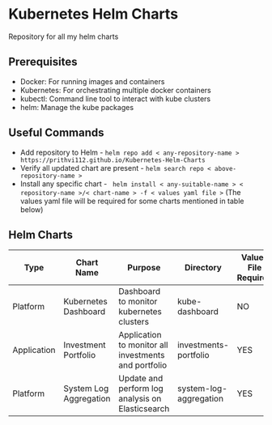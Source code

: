 # Kubernetes Helm Charts
Repository for all my helm charts

## Prerequisites

- Docker: For running images and containers
- Kubernetes: For orchestrating multiple docker containers
- kubectl: Command line tool to interact with kube clusters
- helm: Manage the kube packages  

## Useful Commands
- Add repository to Helm - ```helm repo add < any-repository-name > https://prithvi112.github.io/Kubernetes-Helm-Charts```
- Verify all updated chart are present - ```helm search repo < above-repository-name >```
- Install any specific chart - ``` helm install < any-suitable-name > < repository-name >/< chart-name > -f < values yaml file >``` (The values yaml file will be required for some charts mentioned in table below)

## Helm Charts
| Type | Chart Name | Purpose | Directory | Values File Required |
|------|------------|---------|-----------|----------------------|
| Platform | Kubernetes Dashboard | Dashboard to monitor kubernetes clusters | kube-dashboard | NO |
| Application | Investment Portfolio | Application to monitor all investments and portfolio | investments-portfolio | YES |
| Platform | System Log Aggregation | Update and perform log analysis on Elasticsearch | system-log-aggregation | YES |
